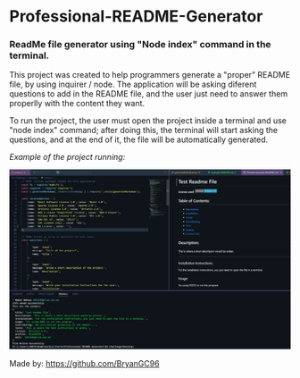 # Professional-README-Generator
### ReadMe file generator using "Node index" command in the terminal.

This project was created to help programmers generate a "proper" README file, by using inquirer / node.
The application will be asking diferent questions to add in the README file, and the user just need to answer them properlly with the content they want.

To run the project, the user must open the project inside a terminal and use "node index" command; after doing this, the terminal will start asking the questions, and
at the end of it, the file will be automatically generated.

*Example of the project running:*

![Example image of the project running](./02-Challenge/Develop/assets/429619038_716034313849775_5811032490457702110_n.png)

Made by: https://github.com/BryanGC96

